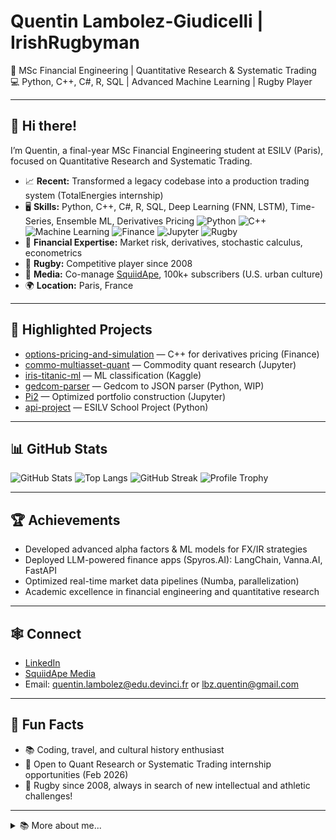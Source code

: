 # Quentin Lambolez-Giudicelli | IrishRugbyman

🏉 MSc Financial Engineering | Quantitative Research & Systematic Trading  
💻 Python, C++, C#, R, SQL | Advanced Machine Learning | Rugby Player

---

## 👋 Hi there!

I’m Quentin, a final-year MSc Financial Engineering student at ESILV (Paris), focused on Quantitative Research and Systematic Trading.

- 📈 **Recent:** Transformed a legacy codebase into a production trading system (TotalEnergies internship)
- 🖥️ **Skills:** Python, C++, C#, R, SQL, Deep Learning (FNN, LSTM), Time-Series, Ensemble ML, Derivatives Pricing
![Python](https://img.shields.io/badge/Python-3670A0?style=for-the-badge&logo=python&logoColor=ffdd54)
![C++](https://img.shields.io/badge/C++-00599C?style=for-the-badge&logo=c%2b%2b&logoColor=white)
![Machine Learning](https://img.shields.io/badge/Machine%20Learning-brightgreen?style=for-the-badge&logo=scikit-learn)
![Finance](https://img.shields.io/badge/Finance-gold?style=for-the-badge)
![Jupyter](https://img.shields.io/badge/Jupyter-F37626?style=for-the-badge&logo=jupyter&logoColor=white)
![Rugby](https://img.shields.io/badge/Rugby-CC0000?style=for-the-badge)
- 🧠 **Financial Expertise:** Market risk, derivatives, stochastic calculus, econometrics
- 🏉 **Rugby:** Competitive player since 2008
- 📰 **Media:** Co-manage [SquiidApe](https://www.linkedin.com/company/93077055/), 100k+ subscribers (U.S. urban culture)
- 🌍 **Location:** Paris, France

---

## 🚀 Highlighted Projects

- [options-pricing-and-simulation](https://github.com/IrishRugbyman/options-pricing-and-simulation) &mdash; C++ for derivatives pricing (Finance)
- [commo-multiasset-quant](https://github.com/IrishRugbyman/commo-multiasset-quant) &mdash; Commodity quant research (Jupyter)
- [iris-titanic-ml](https://github.com/IrishRugbyman/iris-titanic-ml) &mdash; ML classification (Kaggle)
- [gedcom-parser](https://github.com/IrishRugbyman/gedcom-parser) &mdash; Gedcom to JSON parser (Python, WIP)
- [Pi2](https://github.com/IrishRugbyman/Pi2) &mdash; Optimized portfolio construction (Jupyter)
- [api-project](https://github.com/IrishRugbyman/api-project) &mdash; ESILV School Project (Python)

---

## 📊 GitHub Stats

![GitHub Stats](https://github-readme-stats.vercel.app/api?username=IrishRugbyman&show_icons=true&hide_title=true)
![Top Langs](https://github-readme-stats.vercel.app/api/top-langs/?username=IrishRugbyman&layout=compact)
![GitHub Streak](https://github-readme-streak-stats.herokuapp.com/?user=IrishRugbyman)
![Profile Trophy](https://github-profile-trophy.vercel.app/?username=IrishRugbyman)

---

## 🏆 Achievements

- Developed advanced alpha factors & ML models for FX/IR strategies
- Deployed LLM-powered finance apps (Spyros.AI): LangChain, Vanna.AI, FastAPI
- Optimized real-time market data pipelines (Numba, parallelization)
- Academic excellence in financial engineering and quantitative research

---

## 🕸️ Connect

- [LinkedIn](https://www.linkedin.com/in/quentin-lambolez/)
- [SquiidApe Media](https://www.linkedin.com/company/93077055/)
- Email: quentin.lambolez@edu.devinci.fr or lbz.quentin@gmail.com

---

## 🌱 Fun Facts

- 📚 Coding, travel, and cultural history enthusiast
- 🤝 Open to Quant Research or Systematic Trading internship opportunities (Feb 2026)
- 🏉 Rugby since 2008, always in search of new intellectual and athletic challenges!

---

<details>
  <summary>📚 More about me...</summary>
  <ul>
    <li>Systematic & Algorithmic Trading internship, TotalEnergies</li>
    <li>LLM-powered finance applications, Spyros.AI</li>
    <li>Competitive rugby, media management, and cultural history</li>
  </ul>
</details>
